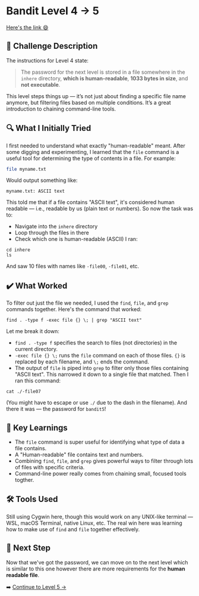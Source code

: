# Bandit Level 4 → 5
[Here's the link 😄](https://overthewire.org/wargames/bandit/bandit5.html)
## 📝 Challenge Description
The instructions for Level 4 state:

> The password for the next level is stored in a file somewhere in the `inhere` directory, **which is human-readable**, **1033 bytes in size**, and **not executable**.

This level steps things up — it’s not just about finding a specific file name anymore, but filtering files based on multiple conditions. It’s a great introduction to chaining command-line tools.



## 🔍 What I Initially Tried 
I first needed to understand what exactly "human-readable" meant. After some digging and experimenting, I learned that the `file` command is a useful tool for determining the type of contents in a file. For example:
```bash
file myname.txt
```
Would output something like:
```
myname.txt: ASCII text
```
This told me that if a file contains "ASCII text", it's considered human readable — i.e., readable by us (plain text or numbers).
So now the task was to:
- Navigate into the `inhere` directory
- Loop through the files in there
- Check which one is human-readable (ASCII)
I ran:
```
cd inhere
ls
```
And saw 10 files with names like `-file00`, `-file01`, etc.

## ✔️ What Worked
To filter out just the file we needed, I used the `find`, `file`, and `grep` commands together. 
Here's the command that worked:
```
find . -type f -exec file {} \; | grep "ASCII text"
```
Let me break it down:
- `find . -type f` specifies the search to files (not directories) in the current directory.
- `-exec file {} \;` runs the `file` command on each of those files. `{}` is replaced by each filename, and `\;` ends the command.
- The output of `file` is piped into `grep` to filter only those files containing "ASCII text". This narrowed it down to a single file that matched.
Then I ran this command:
```
cat ./-file07
```
(You might have to escape or use `./` due to the dash in the filename). 
And there it was — the password for `bandit5`!

## 🧠 Key Learnings
- The `file` command is super useful for identifying what type of data a file contains.
- A "Human-readable" file contains text and numbers. 
- Combining `find`, `file`, and `grep` gives powerful ways to filter through lots of files with specific criteria.
- Command-line power really comes from chaining small, focused tools togther.

## 🛠️ Tools Used 
Still using Cygwin here, though this would work on any UNIX-like terminal — WSL, macOS Terminal, native Linux, etc. The real win here was learning how to make use of `find` and `file` together effectively. 

## 🔐 Next Step
Now that we've got the password, we can move on to the next level which is similar to this one however there are more requirements for the **human readable file**. 

➡️ [Continue to Level 5 →](https://github.com/aminuzz/Bandit-CTF-Journey/blob/main/level%205.md)
